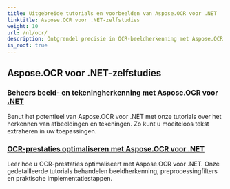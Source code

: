 ```yaml
---
title: Uitgebreide tutorials en voorbeelden van Aspose.OCR voor .NET
linktitle: Aspose.OCR voor .NET-zelfstudies
weight: 10
url: /nl/ocr/
description: Ontgrendel precisie in OCR-beeldherkenning met Aspose.OCR voor .NET. Bekijk tutorials over scheefstandhoekberekening, tekstherkenning, OCR-configuratie en optimalisatie.
is_root: true
---
```

## Aspose.OCR voor .NET-zelfstudies
### [Beheers beeld- en tekeningherkenning met Aspose.OCR voor .NET](./master-image-and-drawing-recognition/)
Benut het potentieel van Aspose.OCR voor .NET met onze tutorials over het herkennen van afbeeldingen en tekeningen. Zo kunt u moeiteloos tekst extraheren in uw toepassingen.
### [OCR-prestaties optimaliseren met Aspose.OCR voor .NET](./optimization-ocr/)
Leer hoe u OCR-prestaties optimaliseert met Aspose.OCR voor .NET. Onze gedetailleerde tutorials behandelen beeldherkenning, preprocessingfilters en praktische implementatiestappen.
